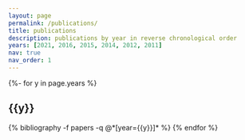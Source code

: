 ```yaml
---
layout: page
permalink: /publications/
title: publications
description: publications by year in reverse chronological order
years: [2021, 2016, 2015, 2014, 2012, 2011]
nav: true
nav_order: 1
---
```

<!-- _pages/publications.md -->
<div class="publications">

{%- for y in page.years %}
  <h2 class="year">{{y}}</h2>
  {% bibliography -f papers -q @*[year={{y}}]* %}
{% endfor %}

</div>
